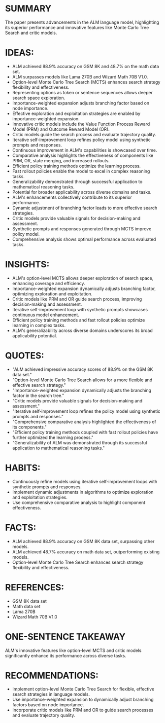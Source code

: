 # SUMMARY
The paper presents advancements in the ALM language model, highlighting its superior performance and innovative features like Monte Carlo Tree Search and critic models.

# IDEAS:
- ALM achieved 88.9% accuracy on GSM 8K and 48.7% on the math data set.
- ALM surpasses models like Lama 270B and Wizard Math 70B V1.0.
- Option-level Monte Carlo Tree Search (MCTS) enhances search strategy flexibility and effectiveness.
- Representing options as token or sentence sequences allows deeper search space exploration.
- Importance-weighted expansion adjusts branching factor based on node importance.
- Effective exploration and exploitation strategies are enabled by importance-weighted expansion.
- Innovative critic models include the Value Function Process Reward Model (PRM) and Outcome Reward Model (OR).
- Critic models guide the search process and evaluate trajectory quality.
- Iterative self-improvement loop refines policy model using synthetic prompts and responses.
- Continuous improvement in ALM's capabilities is showcased over time.
- Comparative analysis highlights the effectiveness of components like PRM, OR, state merging, and increased rollouts.
- Efficient policy training methods optimize the learning process.
- Fast rollout policies enable the model to excel in complex reasoning tasks.
- Generalizability demonstrated through successful application to mathematical reasoning tasks.
- Potential for broader applicability across diverse domains and tasks.
- ALM's enhancements collectively contribute to its superior performance.
- Dynamic adjustment of branching factor leads to more effective search strategies.
- Critic models provide valuable signals for decision-making and assessment.
- Synthetic prompts and responses generated through MCTS improve policy model.
- Comprehensive analysis shows optimal performance across evaluated tasks.

# INSIGHTS:
- ALM's option-level MCTS allows deeper exploration of search space, enhancing coverage and efficiency.
- Importance-weighted expansion dynamically adjusts branching factor, optimizing exploration and exploitation.
- Critic models like PRM and OR guide search process, improving decision-making and assessment.
- Iterative self-improvement loop with synthetic prompts showcases continuous model enhancement.
- Efficient policy training methods and fast rollout policies optimize learning in complex tasks.
- ALM's generalizability across diverse domains underscores its broad applicability potential.

# QUOTES:
- "ALM achieved impressive accuracy scores of 88.9% on the GSM 8K data set."
- "Option-level Monte Carlo Tree Search allows for a more flexible and effective search strategy."
- "Importance-weighted expansion dynamically adjusts the branching factor in the search tree."
- "Critic models provide valuable signals for decision-making and assessment."
- "Iterative self-improvement loop refines the policy model using synthetic prompts and responses."
- "Comprehensive comparative analysis highlighted the effectiveness of its components."
- "Efficient policy training methods coupled with fast rollout policies have further optimized the learning process."
- "Generalizability of ALM was demonstrated through its successful application to mathematical reasoning tasks."

# HABITS:
- Continuously refine models using iterative self-improvement loops with synthetic prompts and responses.
- Implement dynamic adjustments in algorithms to optimize exploration and exploitation strategies.
- Use comprehensive comparative analysis to highlight component effectiveness.

# FACTS:
- ALM achieved 88.9% accuracy on GSM 8K data set, surpassing other models.
- ALM achieved 48.7% accuracy on math data set, outperforming existing models.
- Option-level Monte Carlo Tree Search enhances search strategy flexibility and effectiveness.

# REFERENCES:
- GSM 8K data set
- Math data set
- Lama 270B
- Wizard Math 70B V1.0

# ONE-SENTENCE TAKEAWAY
ALM's innovative features like option-level MCTS and critic models significantly enhance its performance across diverse tasks.

# RECOMMENDATIONS:
- Implement option-level Monte Carlo Tree Search for flexible, effective search strategies in language models.
- Use importance-weighted expansion to dynamically adjust branching factors based on node importance.
- Incorporate critic models like PRM and OR to guide search processes and evaluate trajectory quality.